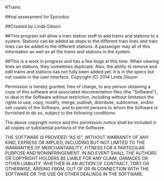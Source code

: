 #Trains

##sql assessment for Epicodus

##Created by Linda Gibson

##This program will allow a train station staff to add trains and stations to a system.  Stations can be added as stops to the different train lines and train lines can be added to the different stations.  A passenger may all of this information as well as all the trains and stations in the system.

##This is a work in progress and has a few bugs at this time.  When viewing lines an stations, they sometimes duplicate.  Also, the ability to remove and edit trains and stations has not fully been added yet.  It is in the specs but not usable in the user interface.
Copyright (C) 2014 Linda Gibson

Permission is hereby granted, free of charge, to any person obtaining a copy of this software and associated documentation files (the "Software"), to deal in the Software without restriction, including without limitation the rights to use, copy, modify, merge, publish, distribute, sublicense, and/or sell copies of the Software, and to permit persons to whom the Software is furnished to do so, subject to the following conditions:

The above copyright notice and this permission notice shall be included in all copies or substantial portions of the Software.

THE SOFTWARE IS PROVIDED "AS IS", WITHOUT WARRANTY OF ANY KIND, EXPRESS OR IMPLIED, INCLUDING BUT NOT LIMITED TO THE WARRANTIES OF MERCHANTABILITY, FITNESS FOR A PARTICULAR PURPOSE AND NONINFRINGEMENT. IN NO EVENT SHALL THE AUTHORS OR COPYRIGHT HOLDERS BE LIABLE FOR ANY CLAIM, DAMAGES OR OTHER LIABILITY, WHETHER IN AN ACTION OF CONTRACT, TORT OR OTHERWISE, ARISING FROM, OUT OF OR IN CONNECTION WITH THE SOFTWARE OR THE USE OR OTHER DEALINGS IN THE SOFTWARE.
